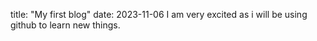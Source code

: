 title: "My first blog"
date: 2023-11-06
I am very excited as i will be using github to learn new things.
